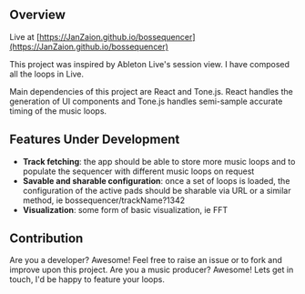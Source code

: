 ## Overview

Live at [https://JanZaion.github.io/bossequencer](https://JanZaion.github.io/bossequencer)

This project was inspired by Ableton Live's session view. I have composed all the loops in Live.

Main dependencies of this project are React and Tone.js. React handles the generation of UI components and Tone.js handles semi-sample accurate timing of the music loops.

## Features Under Development

- **Track fetching**: the app should be able to store more music loops and to populate the sequencer with different music loops on request
- **Savable and sharable configuration**: once a set of loops is loaded, the configuration of the active pads should be sharable via URL or a similar method, ie bossequencer/trackName?1342
- **Visualization**: some form of basic visualization, ie FFT

## Contribution

Are you a developer? Awesome! Feel free to raise an issue or to fork and improve upon this project. Are you a music producer? Awesome! Lets get in touch, I'd be happy to feature your loops.
